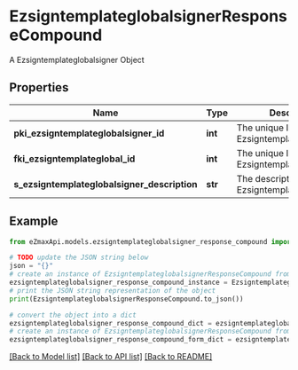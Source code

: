 # EzsigntemplateglobalsignerResponseCompound

A Ezsigntemplateglobalsigner Object

## Properties

Name | Type | Description | Notes
------------ | ------------- | ------------- | -------------
**pki_ezsigntemplateglobalsigner_id** | **int** | The unique ID of the Ezsigntemplateglobalsigner | 
**fki_ezsigntemplateglobal_id** | **int** | The unique ID of the Ezsigntemplateglobal | 
**s_ezsigntemplateglobalsigner_description** | **str** | The description of the Ezsigntemplateglobalsigner | 

## Example

```python
from eZmaxApi.models.ezsigntemplateglobalsigner_response_compound import EzsigntemplateglobalsignerResponseCompound

# TODO update the JSON string below
json = "{}"
# create an instance of EzsigntemplateglobalsignerResponseCompound from a JSON string
ezsigntemplateglobalsigner_response_compound_instance = EzsigntemplateglobalsignerResponseCompound.from_json(json)
# print the JSON string representation of the object
print(EzsigntemplateglobalsignerResponseCompound.to_json())

# convert the object into a dict
ezsigntemplateglobalsigner_response_compound_dict = ezsigntemplateglobalsigner_response_compound_instance.to_dict()
# create an instance of EzsigntemplateglobalsignerResponseCompound from a dict
ezsigntemplateglobalsigner_response_compound_form_dict = ezsigntemplateglobalsigner_response_compound.from_dict(ezsigntemplateglobalsigner_response_compound_dict)
```
[[Back to Model list]](../README.md#documentation-for-models) [[Back to API list]](../README.md#documentation-for-api-endpoints) [[Back to README]](../README.md)


